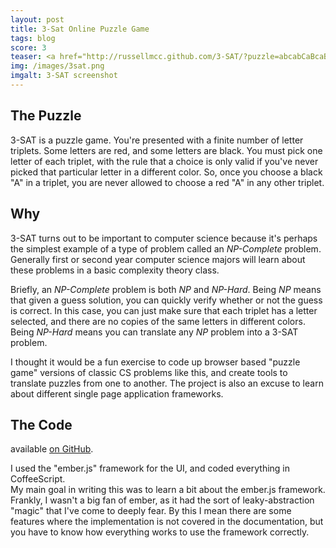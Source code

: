 ```yaml
---
layout: post
title: 3-Sat Online Puzzle Game
tags: blog
score: 3
teaser: <a href="http://russellmcc.github.com/3-SAT/?puzzle=abcabCaBcaBC">3-SAT</a> was one-day project to implement a classic CS problem as a browser-based puzzle game.
img: /images/3sat.png
imgalt: 3-SAT screenshot
---
```


## The Puzzle

3-SAT is a puzzle game.  You're presented with a finite number of letter triplets.  Some letters are red, and some letters are black.  You must pick one letter of each triplet, with the rule that a choice is only valid if you've never picked that particular letter in a different color.  So, once you choose a black "A" in a triplet, you are never allowed to choose a red "A" in any other triplet.

</div><div class="post">

## Why

3-SAT turns out to be important to computer science because it's perhaps the simplest example of a type of problem called an _NP-Complete_ problem.  Generally first or second year computer science majors will learn about these problems in a basic complexity theory class.

Briefly, an _NP-Complete_ problem is both _NP_ and _NP-Hard_.  Being _NP_ means that given a guess solution, you can quickly verify whether or not the guess is correct.  In this case, you can just make sure that each triplet has a letter selected, and there are no copies of the same letters in different colors.  Being _NP-Hard_ means you can translate any _NP_ problem into a 3-SAT problem.

I thought it would be a fun exercise to code up browser based "puzzle game" versions of classic CS problems like this, and create tools to translate puzzles from one to another.  The project is also an excuse to learn about different single page application frameworks.

</div><div class="post">

## The Code

available [on GitHub](https://github.com/russellmcc/3-SAT).  

I used the "ember.js" framework for the UI, and coded everything in CoffeeScript.  
My main goal in writing this was to learn a bit about the ember.js framework.  Frankly, I wasn't a big fan of ember, as it had the sort of leaky-abstraction "magic" that I've come to deeply fear.  By this I mean there are some features where the implementation is not covered in the documentation, but you have to know how everything works to use the framework correctly.
